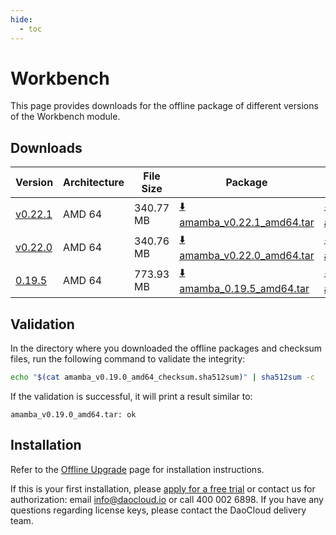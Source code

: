 ```yaml
---
hide:
  - toc
---
```


# Workbench

This page provides downloads for the offline package of different versions of the Workbench module.

## Downloads

| Version | Architecture | File Size | Package   | Checksum File | Updated Date |
| ------ | ------------ | --------- | ---------- | ------------ | ------------ |
| [v0.22.1](../../amamba/intro/release-notes.md) | AMD 64 | 340.77 MB | [:arrow_down: amamba_v0.22.1_amd64.tar](https://qiniu-download-public.daocloud.io/DaoCloud_Enterprise/amamba_v0.22.1_amd64.tar) | [:arrow_down: amamba_v0.22.1_amd64_checksum.sha512sum](https://qiniu-download-public.daocloud.io/DaoCloud_Enterprise/amamba_v0.22.1_amd64_checksum.sha512sum) | 2023-12-22 |
| [v0.22.0](../../amamba/intro/release-notes.md) | AMD 64 | 340.76 MB | [:arrow_down: amamba_v0.22.0_amd64.tar](https://qiniu-download-public.daocloud.io/DaoCloud_Enterprise/amamba_v0.22.0_amd64.tar) | [:arrow_down: amamba_v0.22.0_amd64_checksum.sha512sum](https://qiniu-download-public.daocloud.io/DaoCloud_Enterprise/amamba_v0.22.0_amd64_checksum.sha512sum) | 2023-12-19 |
| [0.19.5](../../amamba/intro/release-notes.md) | AMD 64 | 773.93 MB | [:arrow_down: amamba_0.19.5_amd64.tar](https://qiniu-download-public.daocloud.io/DaoCloud_Enterprise/amamba_0.19.5_amd64.tar) | [:arrow_down: amamba_0.19.5_amd64_checksum.sha512sum](https://qiniu-download-public.daocloud.io/DaoCloud_Enterprise/amamba_0.19.5_amd64_checksum.sha512sum) | 2023-08-30 |

## Validation

In the directory where you downloaded the offline packages and checksum files,
run the following command to validate the integrity:

```sh
echo "$(cat amamba_v0.19.0_amd64_checksum.sha512sum)" | sha512sum -c
```

If the validation is successful, it will print a result similar to:

```none
amamba_v0.19.0_amd64.tar: ok
```

## Installation

Refer to the [Offline Upgrade](../../amamba/offline-upgrade.md) page for installation instructions.

If this is your first installation, please [apply for a free trial](../../dce/license0.md)
or contact us for authorization: email info@daocloud.io or call 400 002 6898.
If you have any questions regarding license keys, please contact the DaoCloud delivery team.
